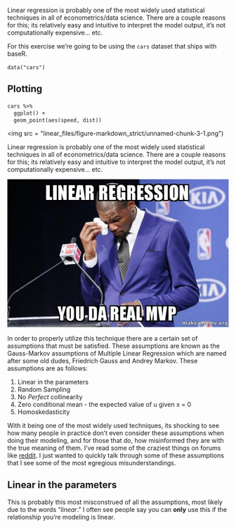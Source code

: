Linear regression is probably one of the most widely used statistical
techniques in all of econometrics/data science. There are a couple
reasons for this; its relatively easy and intuitive to interpret the
model output, it’s not computationally expensive… etc.

For this exercise we’re going to be using the `cars` dataset that ships
with baseR.

    data("cars")

Plotting
--------

    cars %>%
      ggplot() +
      geom_point(aes(speed, dist))

<img src = "linear_files/figure-markdown_strict/unnamed-chunk-3-1.png")

Linear regression is probably one of the most widely used statistical
techniques in all of econometrics/data science. There are a couple
reasons for this; its relatively easy and intuitive to interpret the
model output, it’s not computationally expensive… etc.

<p style="text-align:center">
<img src="/img/da_real_mvp.jpg" alt="MVP"/>
</p>

In order to properly utilize this technique there are a certain set of
assumptions that must be satisfied. These assumptions are known as the
Gauss-Markov assumptions of Multiple Linear Regression which are named
after some old dudes, Friedrich Gauss and Andrey Markov. These
assumptions are as follows:

1.  Linear in the parameters
2.  Random Sampling
3.  No *Perfect* collinearity
4.  Zero conditional mean - the expected value of u given x = 0
5.  Homoskedasticity

With it being one of the most widely used techniques, its shocking to
see how many people in practice don’t even consider these assumptions
when doing their modeling, and for those that do, how misinformed they
are with the true meaning of them. I’ve read some of the craziest things
on forums like [reddit](https://reddit.com/r/datascience). I just wanted
to quickly talk through some of these assumptions that I see some of the
most egregious misunderstandings.

Linear in the parameters
------------------------

This is probably this most misconstrued of all the assumptions, most
likely due to the words “*linear*.” I often see people say you can
**only** use this if the relationship you’re modeling is linear.
